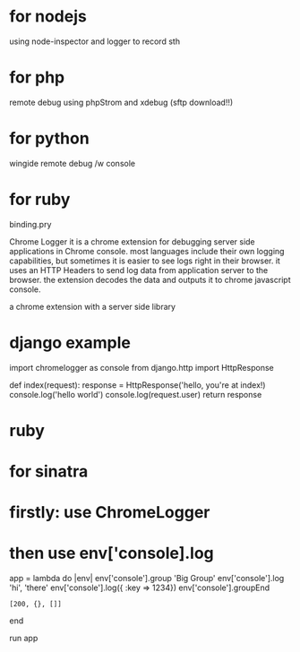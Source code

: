 
# for nodejs
using node-inspector and logger to record sth

# for php
remote debug using phpStrom and xdebug (sftp download!!)


# for python
wingide remote debug /w console

# for ruby
binding.pry

Chrome Logger
it is a chrome extension for debugging server side applications in Chrome console.
most languages include their own logging capabilities, but sometimes it is easier to see logs right in their browser.
it uses an HTTP Headers to send log data from application server to the browser. the extension decodes the data and outputs it to chrome javascript console.

a chrome extension with a server side library
# django example
import chromelogger as console
from django.http import HttpResponse

def index(request):
    response = HttpResponse('hello, you're at index!)
    console.log('hello world')
    console.log(request.user)
    return response

# ruby
# for sinatra
# firstly: use ChromeLogger
# then use env['console].log
app = lambda do |env|
    env['console'].group 'Big Group'
    env['console'].log 'hi', 'there'
    env['console'].log({ :key => 1234})
    env['console'].groupEnd

    [200, {}, []]
end

run app






